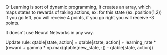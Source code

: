 Q-Learning is sort of dynamic programming, 
It creates an array, which maps states to rewards of taking actions, ex:
for this state (ex. position(1,2)) if you go left, you will receive 4 points, if you go right you will receive -3 points.

It doesn't use Neural Networks in any way.

Update rule: 
qtable[state, action] = qtable[state, action] + learning_rate * (reward + gamma * np.max(qtable[new_state, :]) - qtable[state, action])
